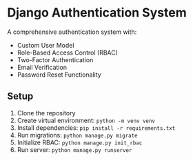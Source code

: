# Django Authentication System

A comprehensive authentication system with:
- Custom User Model
- Role-Based Access Control (RBAC)
- Two-Factor Authentication
- Email Verification
- Password Reset Functionality

## Setup
1. Clone the repository
2. Create virtual environment: `python -m venv venv`
3. Install dependencies: `pip install -r requirements.txt`
4. Run migrations: `python manage.py migrate`
5. Initialize RBAC: `python manage.py init_rbac`
6. Run server: `python manage.py runserver`
